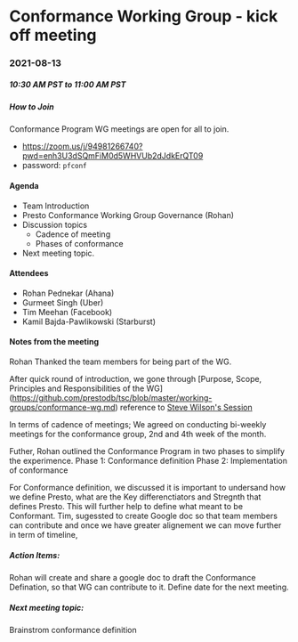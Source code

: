 # Conformance Working Group - kick off meeting

### 2021-08-13
##### 10:30 AM PST to 11:00 AM PST

##### How to Join

Conformance Program WG meetings are open for all to join.

* https://zoom.us/j/94981266740?pwd=enh3U3dSQmFiM0d5WHVUb2dJdkErQT09
* password: `pfconf`

#### Agenda
* Team Introduction
* Presto Conformance Working Group Governance (Rohan)
* Discussion topics
    * Cadence of meeting
    * Phases of conformance
* Next meeting topic.


#### Attendees 
* Rohan Pednekar (Ahana)
* Gurmeet Singh (Uber)
* Tim Meehan (Facebook)
* Kamil Bajda-Pawlikowski (Starburst)

#### Notes from the meeting

Rohan Thanked the team members for being part of the WG. 

After quick round of introduction, we gone through [Purpose, Scope, Principles and Responsibilities of the WG] (https://github.com/prestodb/tsc/blob/master/working-groups/conformance-wg.md)
reference to [Steve Wilson's Session](https://www.youtube.com/watch?v=UELBuyRvm5Q)

In terms of cadence of meetings; We agreed on conducting bi-weekly meetings for the conformance group, 2nd and 4th week of the month.

Futher, Rohan outlined the Conformance Program in two phases to simplify the experimence. 
Phase 1: Conformance definition
Phase 2: Implementation of conformance

For Conformance definition, we discussed it is important to undersand how we define Presto, what are the Key differenctiators and Stregnth that defines Presto. This will further help to define what meant to be Conformant.
Tim, sugessted to create Google doc so that team members can contribute and once we have greater alignement we can move further in term of timeline, 

##### Action Items:
Rohan will create and share a google doc to draft the Conformance Defination, so that WG can contribute to it. 
Define date for the next meeting.

##### Next meeting topic:
Brainstrom conformance definition






